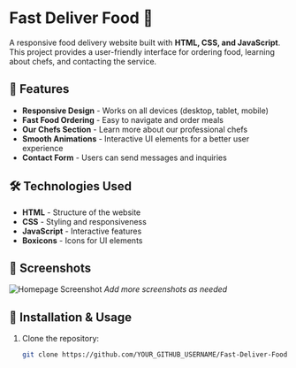# Fast Deliver Food 🍜

A responsive food delivery website built with **HTML, CSS, and JavaScript**. This project provides a user-friendly interface for ordering food, learning about chefs, and contacting the service.

## 📌 Features

- **Responsive Design** - Works on all devices (desktop, tablet, mobile)
- **Fast Food Ordering** - Easy to navigate and order meals
- **Our Chefs Section** - Learn more about our professional chefs
- **Smooth Animations** - Interactive UI elements for a better user experience
- **Contact Form** - Users can send messages and inquiries

## 🛠️ Technologies Used

- **HTML** - Structure of the website
- **CSS** - Styling and responsiveness
- **JavaScript** - Interactive features
- **Boxicons** - Icons for UI elements

## 📸 Screenshots

![Homepage Screenshot](./screenshots/homepage.png)
_Add more screenshots as needed_

## 🚀 Installation & Usage

1. Clone the repository:
   ```bash
   git clone https://github.com/YOUR_GITHUB_USERNAME/Fast-Deliver-Food.git
   ```
